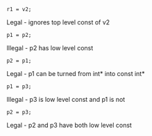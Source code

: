 `r1 = v2;`

Legal - ignores top level const of v2

`p1 = p2;`

Illegal - p2 has low level const

`p2 = p1;` 

Legal - p1 can be turned from int* into const int*

`p1 = p3;` 

Illegal - p3 is low level const and p1 is not

`p2 = p3;`

Legal - p2 and p3 have both low level const